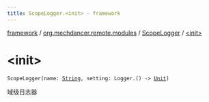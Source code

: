 ```yaml
---
title: ScopeLogger.<init> - framework
---
```


[framework](../../index.html) / [org.mechdancer.remote.modules](../index.html) / [ScopeLogger](index.html) / [&lt;init&gt;](./-init-.html)

# &lt;init&gt;

`ScopeLogger(name: `[`String`](https://kotlinlang.org/api/latest/jvm/stdlib/kotlin/-string/index.html)`, setting: Logger.() -> `[`Unit`](https://kotlinlang.org/api/latest/jvm/stdlib/kotlin/-unit/index.html)`)`

域级日志器


